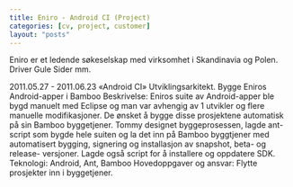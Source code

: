 ```yaml
---
title: Eniro - Android CI (Project)
categories: [cv, project, customer]
layout: "posts"
---
```


Eniro er et ledende søkeselskap med virksomhet i Skandinavia og Polen. Driver Gule Sider mm.

2011.05.27 - 2011.06.23		«Android CI»
Utviklingsarkitekt.
Bygge Eniros Android-apper i Bamboo
Beskrivelse: Eniros suite av Android-apper ble bygd manuelt med Eclipse og man var avhengig av 1 utvikler og flere manuelle modifikasjoner. De ønsket å bygge disse prosjektene automatisk på sin Bamboo byggetjener.
Tommy designet byggeprosessen, lagde ant-script som bygde hele suiten og la det inn på Bamboo byggtjener med automatisert bygging, signering og installasjon av snapshot, beta- og release- versjoner. Lagde også script for å installere og oppdatere SDK.
Teknologi: Android, Ant, Bamboo
Hovedoppgaver og ansvar: Flytte prosjekter inn i byggetjener.